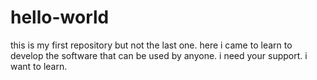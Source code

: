 # hello-world
this is my first repository but not the last one.
here i came to learn to develop the software that can be used by anyone.
i need your support.
i want to learn.

